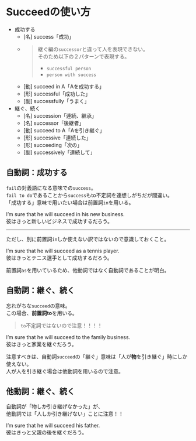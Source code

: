 # Succeedの使い方

- 成功する
  - [名] success「成功」
  - > 継ぐ編の`successor`と違って人を表現できない。  
    > そのため以下の２パターンで表現する。  
    >
    > - `successful person`
    > - `person with success`
    >
  - [動] succeed in A「Aを成功する」
  - [形] successful「成功した」
  - [副] successfully「うまく」
- 継ぐ、続く
  - [名] succession「連続、継承」
  - [名] successor「後継者」
  - [動] succeed to A「Aを引き継ぐ」
  - [形] successive「連続した」
  - [形] succeeding「次の」
  - [副] successively「連続して」

## 自動詞：成功する

`fail`の対義語になる意味での`success`。  
`fail to do`であることから`success`もto不定詞を連想しがちだが間違い。  
「成功する」意味で用いたい場合は前置詞`in`を用いる。

I’m sure that he will succeed in his new business.  
彼はきっと新しいビジネスで成功するだろう。

---

ただし、別に前置詞`in`しか使えない訳ではないので意識しておくこと。

I’m sure that he will succeed as a tennis player.  
彼はきっとテニス選手として成功するだろう。

前置詞`as`を用いているため、他動詞ではなく自動詞であることが明白。

## 自動詞：継ぐ、続く

忘れがちな`succeed`の意味。  
この場合、**前置詞to**を用いる。  

> `to`不定詞ではないので注意！！！！

I’m sure that he will succeed to the family business.  
彼はきっと家業を継ぐだろう。

注意すべきは、自動詞`succeed`の「継ぐ」意味は「人が**物**を引き継ぐ」時にしか使えない。  
人が人を引き継ぐ場合は他動詞を用いるので注意。

## 他動詞：継ぐ、続く

自動詞が「物しか引き継げなかった」が、  
他動詞では「人しか引き継げない」ことに注意！！

I’m sure that he will succeed his father.  
彼はきっと父親の後を継ぐだろう。
